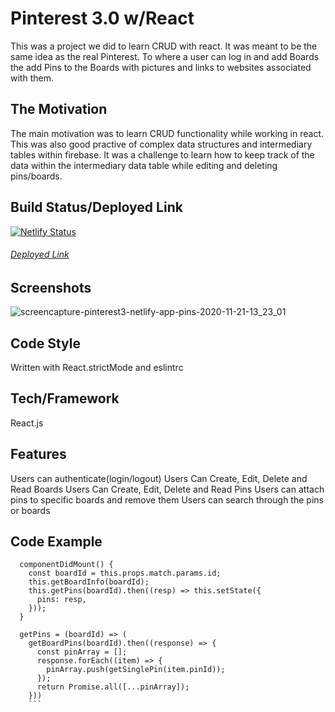 # Pinterest 3.0 w/React
This was a project we did to learn CRUD with react. It was meant to be the same idea as the real Pinterest. To where a user can log in and add Boards the add Pins to the Boards with pictures and links to websites associated with them.

## The Motivation
The main motivation was to learn CRUD functionality while working in react. This was also good practive of complex data structures and intermediary tables within firebase. It was a challenge to learn how to keep track of the data within the intermediary data table while editing and deleting pins/boards.

## Build Status/Deployed Link
[![Netlify Status](https://api.netlify.com/api/v1/badges/998453e7-ba95-4682-a3b6-c113a6022d1d/deploy-status)](https://app.netlify.com/sites/pinterest3/deploys)
###### [Deployed Link](https://pinterest3.netlify.app/pins)

## Screenshots
![screencapture-pinterest3-netlify-app-pins-2020-11-21-13_23_01](https://user-images.githubusercontent.com/66916708/99885741-b8603d80-2bfc-11eb-94a4-8acb5f4e0433.png)

## Code Style
Written with React.strictMode and eslintrc

## Tech/Framework
React.js

## Features
Users can authenticate(login/logout)
Users Can Create, Edit, Delete and Read Boards
Users Can Create, Edit, Delete and Read Pins
Users can attach pins to specific boards and remove them
Users can search through the pins or boards

## Code Example
```
  componentDidMount() {
    const boardId = this.props.match.params.id;
    this.getBoardInfo(boardId);
    this.getPins(boardId).then((resp) => this.setState({
      pins: resp,
    }));
  }

  getPins = (boardId) => (
    getBoardPins(boardId).then((response) => {
      const pinArray = [];
      response.forEach((item) => {
        pinArray.push(getSinglePin(item.pinId));
      });
      return Promise.all([...pinArray]);
    }))
    ```
    
    
